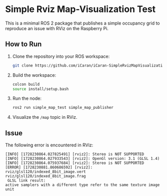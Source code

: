 # Simple Rviz Map-Visualization Test    

This is a minimal ROS 2 package that publishes a simple occupancy grid to reproduce an issue with RViz on the Raspberry Pi.

## How to Run

1. Clone the repository into your ROS workspace:
   ```bash
   git clone https://github.com/iCaran/iCaran-SimpleRvizMapVisualizationTest.git
   ```
2. Build the workspace:
   ```bash
   colcon build
   source install/setup.bash
   ```
3. Run the node:
   ```bash
   ros2 run simple_map_test simple_map_publisher
   ```
4. Visualize the `/map` topic in RViz.

## Issue

The following error is encountered in RViz:

```
[INFO] [1728230864.027825491] [rviz2]: Stereo is NOT SUPPORTED 
[INFO] [1728230864.027933543] [rviz2]: OpenGl version: 3.1 (GLSL 1.4) 
[INFO] [1728230864.075937684] [rviz2]: Stereo is NOT SUPPORTED 
[ERROR] [1728230881.860686592] [rviz2]: rviz/glsl120/indexed_8bit_image.vert rviz/glsl120/indexed_8bit_image.frag
 GLSL link result: 
active samplers with a different type refer to the same texture image unit
```
